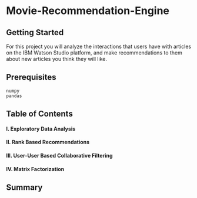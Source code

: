 # Movie-Recommendation-Engine

Getting Started
---------------

For this project you will analyze the interactions that users have with articles on 
the IBM Watson Studio platform, and make recommendations to them about new articles 
you think they will like.


Prerequisites
-------------

    numpy
    pandas



Table of Contents
-----------------

#### I. Exploratory Data Analysis

#### II. Rank Based Recommendations

#### III. User-User Based Collaborative Filtering

#### IV. Matrix Factorization



Summary
-------
